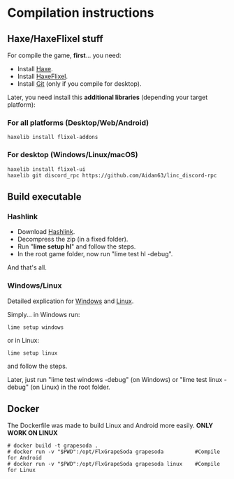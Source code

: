 # Compilation instructions

## Haxe/HaxeFlixel stuff

For compile the game, __first__... you need:

- Install [Haxe](https://haxe.org/download/).
- Install [HaxeFlixel](https://haxeflixel.com/documentation/install-haxeflixel/).
- Install [Git](https://git-scm.com/) (only if you compile for desktop).

Later, you need install this __additional libraries__ (depending your target platform):

### For all platforms (Desktop/Web/Android)
```console
haxelib install flixel-addons
```

### For desktop (Windows/Linux/macOS)
```console
haxelib install flixel-ui
haxelib git discord_rpc https://github.com/Aidan63/linc_discord-rpc
```

## Build executable

### Hashlink

- Download [Hashlink](https://github.com/HaxeFoundation/hashlink/releases).
- Decompress the zip (in a fixed folder).
- Run "**lime setup hl**" and follow the steps.
- In the root game folder, now run "lime test hl -debug".

And that's all.

### Windows/Linux

Detailed explication for [Windows](https://lime.software/docs/advanced-setup/windows/) and [Linux](https://lime.software/docs/advanced-setup/linux/).

Simply... in Windows run:
```console
lime setup windows
```
or in Linux:
```console
lime setup linux
```
and follow the steps.

Later, just run "lime test windows -debug" (on Windows) or "lime test linux -debug" (on Linux) in the root folder.

## Docker

The Dockerfile was made to build Linux and Android more easily. **ONLY WORK ON LINUX**

```console
# docker build -t grapesoda .
# docker run -v "$PWD":/opt/FlxGrapeSoda grapesoda          #Compile for Android
# docker run -v "$PWD":/opt/FlxGrapeSoda grapesoda linux    #Compile for Linux
```